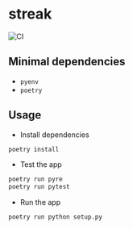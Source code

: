 # streak

![CI](https://github.com/diohabara/streak/workflows/CI/badge.svg)

## Minimal dependencies

- `pyenv`
- `poetry`

## Usage

- Install dependencies

```sh
poetry install 
```

- Test the app

```sh
poetry run pyre
poetry run pytest
```

- Run the app

```sh
poetry run python setup.py
```

